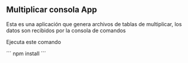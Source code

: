 ## Multiplicar consola App

Esta es una aplicación que genera archivos de tablas de multiplicar, los datos son recibidos por la consola de comandos 

Ejecuta este comando

´´´
npm install
´´´

